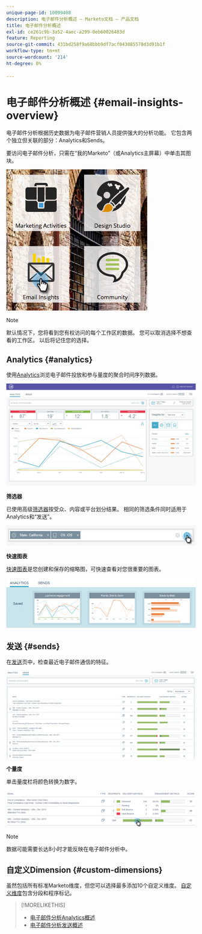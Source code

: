 ```yaml
---
unique-page-id: 10099408
description: 电子邮件分析概述 — Marketo文档 — 产品文档
title: 电子邮件分析概述
exl-id: ce261c9b-3a52-4aec-a299-0eb60026483d
feature: Reporting
source-git-commit: 431bd258f9a68bbb9df7acf043085578d3d91b1f
workflow-type: tm+mt
source-wordcount: '214'
ht-degree: 0%

---
```


# 电子邮件分析概述 {#email-insights-overview}

电子邮件分析根据历史数据为电子邮件营销人员提供强大的分析功能。 它包含两个独立但关联的部分：Analytics和Sends。

要访问电子邮件分析，只需在“我的Marketo”（或Analytics主屏幕）中单击其图块。

![](assets/icon.png)

>[!NOTE]
>
>默认情况下，您将看到您有权访问的每个工作区的数据。 您可以取消选择不想查看的工作区。 以后将记住您的选择。

## Analytics {#analytics}

使用[Analytics](/help/marketo/product-docs/reporting/email-insights/email-insights-analytics-overview.md)浏览电子邮件投放和参与量度的聚合时间序列数据。

![](assets/emailanalytics.jpg)

**筛选器**

已使用高级[筛选器](/help/marketo/product-docs/reporting/email-insights/filtering-in-email-insights.md)按受众、内容或平台划分结果。 相同的筛选条件同时适用于Analytics和“发送”。

![](assets/filter.png)

**快速图表**

[快速图表](/help/marketo/product-docs/reporting/email-insights/email-insights-quick-charts.md)是您创建和保存的缩略图，可快速查看对您很重要的图表。

![](assets/three.png)

## 发送 {#sends}

在[发送](/help/marketo/product-docs/reporting/email-insights/email-insights-sends-overview.md)页中，检查最近电子邮件通信的特征。

![](assets/two.png)

**个量度**

单击量度栏将颜色转换为数字。

![](assets/delivery-metrics.png)

>[!NOTE]
>
>数据可能需要长达8小时才能反映在电子邮件分析中。

## 自定义Dimension {#custom-dimensions}

虽然包括所有标准Marketo维度，但您可以选择最多添加10个自定义维度。 [自定义维度](/help/marketo/product-docs/reporting/email-insights/custom-dimensions-for-email-insights.md)包含分段和程序标记。

>[!MORELIKETHIS]
>
>* [电子邮件分析Analytics概述](/help/marketo/product-docs/reporting/email-insights/email-insights-analytics-overview.md)
>* [电子邮件分析发送概述](/help/marketo/product-docs/reporting/email-insights/email-insights-sends-overview.md)
